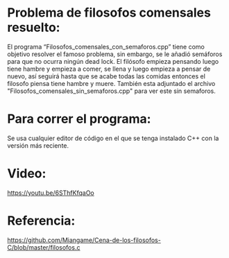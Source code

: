 # Problema de filosofos comensales resuelto:
El programa “Filosofos_comensales_con_semaforos.cpp” tiene como objetivo resolver el famoso problema, sin embargo, se le añadió semáforos para que no ocurra ningún dead lock.
El filósofo empieza pensando luego tiene hambre y empieza a comer, se llena y luego empieza a pensar de nuevo, así seguirá hasta que se acabe todas las comidas entonces el filosofo piensa tiene hambre y muere.
También esta adjuntado el archivo "Filosofos_comensales_sin_semaforos.cpp" para ver este sin semaforos.
# Para correr el programa:
Se usa cualquier editor de código en el que se tenga instalado C++ con la versión más reciente.
# Video:
https://youtu.be/6SThfKfqaOo
# Referencia:
https://github.com/Miangame/Cena-de-los-filosofos-C/blob/master/filosofos.c
